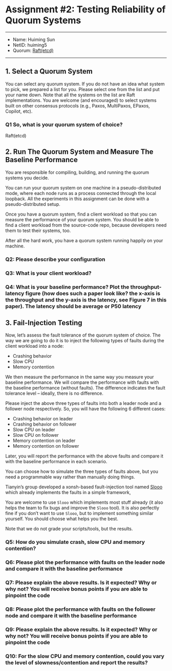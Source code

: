 # Assignment #2: Testing Reliability of Quorum Systems

---

- Name: Huiming Sun
- NetID: huiming5
- Quorum: [Raft(etcd)](https://github.com/etcd-io/etcd/tree/main/raft)

---

<div style="page-break-after: always;"></div>

## 1. Select a Quorum System

You can select any quorum system. If you do not have an idea what system to pick, we prepared a list for you. Please select one from the list and put your name down. Note that all the systems on the list are Raft implementations. You are welcome (and encouraged) to select systems built on other consensus protocols (e.g., Paxos, MultiPaxos, EPaxos, Copilot, etc).

### Q1 So, what is your quorum system of choice?

Raft(etcd)

<div style="page-break-after: always;"></div>

## 2. Run The Quorum System and Measure The Baseline Performance

You are responsible for compiling, building, and running the quorum systems you decide.

You can run your quorum system on one machine in a pseudo-distributed mode, where each node runs as a process connected through the local loopback. All the experiments in this assignment can be done with a pseudo-distributed setup.

Once you have a quorum system, find a client workload so that you can measure the performance of your quorum system. You should be able to find a client workload from the source-code repo, because developers need them to test their systems, too.

After all the hard work, you have a quorum system running happily on your machine.

<div style="page-break-after: always;"></div>

### Q2: Please describe your configuration

<div style="page-break-after: always;"></div>

### Q3: What is your client workload?

<div style="page-break-after: always;"></div>

### Q4: What is your baseline performance? Plot the throughput-latency figure (how does such a paper look like? the x-axis is the throughput and the y-axis is the latency, see Figure 7 in this paper). The latency should be average or P50 latency

<div style="page-break-after: always;"></div>

## 3. Fail-Injection Testing

Now, let’s assess the fault tolerance of the quorum system of choice. The way we are going to do it is to inject the following types of faults during the client workload into a node:

- Crashing behavior
- Slow CPU
- Memory contention

We then measure the performance in the same way you measure your baseline performance. We will compare the performance with faults with the baseline performance (without faults). The difference indicates the fault tolerance level – ideally, there is no difference.

Please inject the above three types of faults into both a leader node and a follower node respectively. So, you will have the following 6 different cases:

- Crashing behavior on leader
- Crashing behavior on follower
- Slow CPU on leader
- Slow CPU on follower
- Memory contention on leader
- Memory contention on follower

Later, you will report the performance with the above faults and compare it with the baseline performance in each scenario.

You can choose how to simulate the three types of faults above, but you need a programmable way rather than manually doing things.

Tianyin’s group developed a xonsh-based fault-injection tool named [Slooo](https://github.com/xlab-uiuc/slooo/tree/main/faults) which already implements the faults in a simple framework,

You are welcome to use `Slooo` which implements most stuff already (it also helps the team to fix bugs and improve the `Slooo` tool). It is also perfectly fine if you don’t want to use `Slooo`, but to implement something similar yourself. You should choose what helps you the best.

Note that we do not grade your scripts/tools, but the results.

<div style="page-break-after: always;"></div>

### Q5: How do you simulate crash, slow CPU and memory contention?

<div style="page-break-after: always;"></div>

### Q6: Please plot the performance with faults on the leader node and compare it with the baseline performance

<div style="page-break-after: always;"></div>

### Q7: Please explain the above results. Is it expected? Why or why not? You will receive bonus points if you are able to pinpoint the code

<div style="page-break-after: always;"></div>

### Q8: Please plot the performance with faults on the follower node and compare it with the baseline performance

<div style="page-break-after: always;"></div>

### Q9: Please explain the above results. Is it expected? Why or why not? You will receive bonus points if you are able to pinpoint the code

<div style="page-break-after: always;"></div>

### Q10: For the slow CPU and memory contention, could you vary the level of slowness/contention and report the results?
